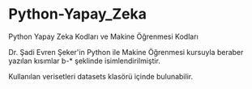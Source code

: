 # Python-Yapay_Zeka
Python Yapay Zeka Kodları ve Makine Öğrenmesi Kodları

Dr. Şadi Evren Şeker'in Python ile Makine Öğrenmesi kursuyla beraber yazılan kısımlar b-* şeklinde isimlendirilmiştir.

Kullanılan verisetleri datasets klasörü içinde bulunabilir.
